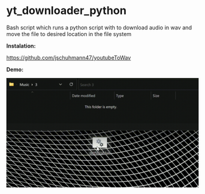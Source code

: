 # yt_downloader_python

Bash script which runs a python script with to download audio in wav and move the file to desired location in the file system

**Instalation:**

https://github.com/jschuhmann47/youtubeToWav


**Demo:**

![usage_demo](https://github.com/DoubiOD/yt_downloader_python/blob/main/demo.gif)
